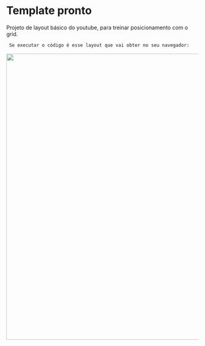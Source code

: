 # Template pronto
Projeto de layout básico do youtube, para treinar posicionamento com o grid.
```bash
 Se executar o código é esse layout que vai obter no seu navegador:
```
<p align="center">
<img src="./src/image/grid_11.png"  width="750"/>
</p>

